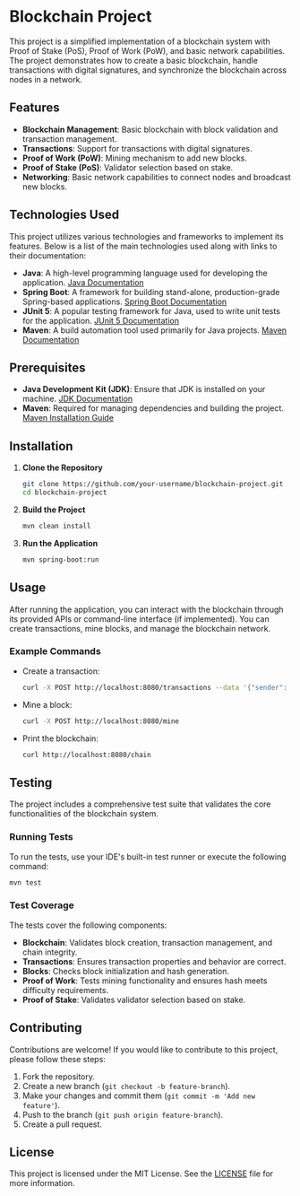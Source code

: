 # Blockchain Project

This project is a simplified implementation of a blockchain system with Proof of Stake (PoS), Proof of Work (PoW), and basic network capabilities. The project demonstrates how to create a basic blockchain, handle transactions with digital signatures, and synchronize the blockchain across nodes in a network.

## Features

- **Blockchain Management**: Basic blockchain with block validation and transaction management.
- **Transactions**: Support for transactions with digital signatures.
- **Proof of Work (PoW)**: Mining mechanism to add new blocks.
- **Proof of Stake (PoS)**: Validator selection based on stake.
- **Networking**: Basic network capabilities to connect nodes and broadcast new blocks.

## Technologies Used

This project utilizes various technologies and frameworks to implement its features. Below is a list of the main technologies used along with links to their documentation:

- **Java**: A high-level programming language used for developing the application. [Java Documentation](https://docs.oracle.com/en/java/)
- **Spring Boot**: A framework for building stand-alone, production-grade Spring-based applications. [Spring Boot Documentation](https://spring.io/projects/spring-boot)
- **JUnit 5**: A popular testing framework for Java, used to write unit tests for the application. [JUnit 5 Documentation](https://junit.org/junit5/docs/current/user-guide/)
- **Maven**: A build automation tool used primarily for Java projects. [Maven Documentation](https://maven.apache.org/guides/index.html)

## Prerequisites

- **Java Development Kit (JDK)**: Ensure that JDK is installed on your machine. [JDK Documentation](https://docs.oracle.com/en/java/javase/11/install/installation-jdk-linux-platforms.html)
- **Maven**: Required for managing dependencies and building the project. [Maven Installation Guide](https://maven.apache.org/install.html)

## Installation

1. **Clone the Repository**

   ```bash
   git clone https://github.com/your-username/blockchain-project.git
   cd blockchain-project
   ```

2. **Build the Project**

   ```bash
   mvn clean install
   ```

3. **Run the Application**

   ```bash
   mvn spring-boot:run
   ```

## Usage

After running the application, you can interact with the blockchain through its provided APIs or command-line interface (if implemented). You can create transactions, mine blocks, and manage the blockchain network.

### Example Commands

- Create a transaction:
  ```bash
  curl -X POST http://localhost:8080/transactions --data '{"sender": "Alice", "receiver": "Bob", "amount": 50}'
  ```

- Mine a block:
  ```bash
  curl -X POST http://localhost:8080/mine
  ```

- Print the blockchain:
  ```bash
  curl http://localhost:8080/chain
  ```

## Testing

The project includes a comprehensive test suite that validates the core functionalities of the blockchain system.

### Running Tests

To run the tests, use your IDE's built-in test runner or execute the following command:

```bash
mvn test
```

### Test Coverage

The tests cover the following components:

- **Blockchain**: Validates block creation, transaction management, and chain integrity.
- **Transactions**: Ensures transaction properties and behavior are correct.
- **Blocks**: Checks block initialization and hash generation.
- **Proof of Work**: Tests mining functionality and ensures hash meets difficulty requirements.
- **Proof of Stake**: Validates validator selection based on stake.

## Contributing

Contributions are welcome! If you would like to contribute to this project, please follow these steps:

1. Fork the repository.
2. Create a new branch (`git checkout -b feature-branch`).
3. Make your changes and commit them (`git commit -m 'Add new feature'`).
4. Push to the branch (`git push origin feature-branch`).
5. Create a pull request.

## License

This project is licensed under the MIT License. See the [LICENSE](LICENSE) file for more information.
